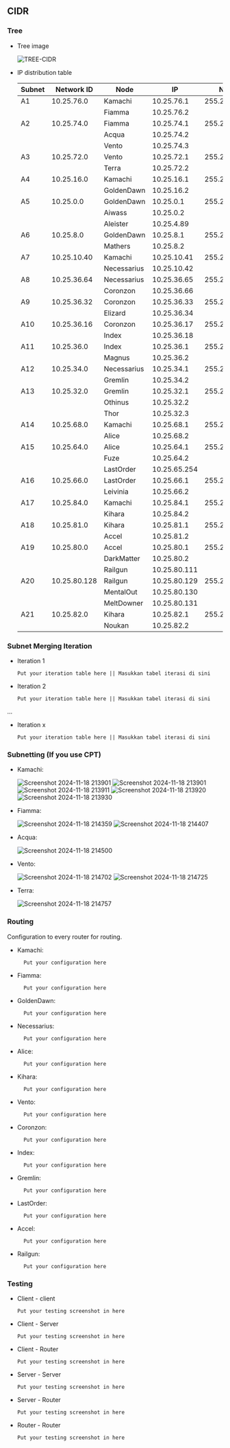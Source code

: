 ## CIDR

### Tree

- Tree image

  ![TREE-CIDR](https://github.com/user-attachments/assets/bfa0d430-6f21-49d8-a3b1-5833dc27589f)



- IP distribution table

  | Subnet | Network ID   | Node          | IP             | Netmask           |
  |--------|--------------|---------------|----------------|-------------------|
  | A1     | 10.25.76.0   | Kamachi       | 10.25.76.1     | 255.255.255.252   |
  |        |              | Fiamma        | 10.25.76.2     |                   |
  | A2     | 10.25.74.0   | Fiamma        | 10.25.74.1     | 255.255.254.0     |
  |        |              | Acqua         | 10.25.74.2     |                   |
  |        |              | Vento         | 10.25.74.3     |                   |
  | A3     | 10.25.72.0   | Vento         | 10.25.72.1     | 255.255.255.224   |
  |        |              | Terra         | 10.25.72.2     |                   |
  | A4     | 10.25.16.0   | Kamachi       | 10.25.16.1     | 255.255.255.252   |
  |        |              | GoldenDawn    | 10.25.16.2     |                   |
  | A5     | 10.25.0.0    | GoldenDawn    | 10.25.0.1      | 255.255.248.0     |
  |        |              | Aiwass        | 10.25.0.2      |                   |
  |        |              | Aleister      | 10.25.4.89     |                   |
  | A6     | 10.25.8.0    | GoldenDawn    | 10.25.8.1      | 255.255.255.252   |
  |        |              | Mathers       | 10.25.8.2      |                   |
  | A7     | 10.25.10.40  | Kamachi       | 10.25.10.41    | 255.255.255.252   |
  |        |              | Necessarius   | 10.25.10.42    |                   |
  | A8     | 10.25.36.64  | Necessarius   | 10.25.36.65    | 255.255.255.252   |
  |        |              | Coronzon      | 10.25.36.66    |                   |
  | A9     | 10.25.36.32  | Coronzon      | 10.25.36.33    | 255.255.255.252   |
  |        |              | Elizard       | 10.25.36.34    |                   |
  | A10    | 10.25.36.16  | Coronzon      | 10.25.36.17    | 255.255.255.252   |
  |        |              | Index         | 10.25.36.18    |                   |
  | A11    | 10.25.36.0   | Index         | 10.25.36.1     | 255.255.255.240   |
  |        |              | Magnus        | 10.25.36.2     |                   |
  | A12    | 10.25.34.0   | Necessarius   | 10.25.34.1     | 255.255.255.252   |
  |        |              | Gremlin       | 10.25.34.2     |                   |
  | A13    | 10.25.32.0   | Gremlin       | 10.25.32.1     | 255.255.254.0     |
  |        |              | Othinus       | 10.25.32.2     |                   |
  |        |              | Thor          | 10.25.32.3     |                   |
  | A14    | 10.25.68.0   | Kamachi       | 10.25.68.1     | 255.255.255.252   |
  |        |              | Alice         | 10.25.68.2     |                   |
  | A15    | 10.25.64.0   | Alice         | 10.25.64.1     | 255.255.254.0     |
  |        |              | Fuze          | 10.25.64.2     |                   |
  |        |              | LastOrder     | 10.25.65.254   |                   |
  | A16    | 10.25.66.0   | LastOrder     | 10.25.66.1     | 255.255.255.128   |
  |        |              | Leivinia      | 10.25.66.2     |                   |
  | A17    | 10.25.84.0   | Kamachi       | 10.25.84.1     | 255.255.255.252   |
  |        |              | Kihara        | 10.25.84.2     |                   |
  | A18    | 10.25.81.0   | Kihara        | 10.25.81.1     | 255.255.255.252   |
  |        |              | Accel         | 10.25.81.2     |                   |
  | A19    | 10.25.80.0   | Accel         | 10.25.80.1     | 255.255.255.128   |
  |        |              | DarkMatter    | 10.25.80.2     |                   |
  |        |              | Railgun       | 10.25.80.111   |                   |
  | A20    | 10.25.80.128 | Railgun       | 10.25.80.129   | 255.255.255.224   |
  |        |              | MentalOut     | 10.25.80.130   |                   |
  |        |              | MeltDowner    | 10.25.80.131   |                   |
  | A21    | 10.25.82.0   | Kihara        | 10.25.82.1     | 255.255.255.252   |
  |        |              | Noukan        | 10.25.82.2     |                   |




### Subnet Merging Iteration

- Iteration 1

  `Put your iteration table here || Masukkan tabel iterasi di sini`

- Iteration 2

  `Put your iteration table here || Masukkan tabel iterasi di sini`

...

- Iteration x

  `Put your iteration table here || Masukkan tabel iterasi di sini`

### Subnetting (If you use CPT)

  - Kamachi:
    
    ![Screenshot 2024-11-18 213901](https://github.com/user-attachments/assets/ffa97fce-011f-4346-a5f9-c0b50a6b851b)
    ![Screenshot 2024-11-18 213901](https://github.com/user-attachments/assets/5b139461-3742-4189-aa7a-eebbbf98ddcd)
    ![Screenshot 2024-11-18 213911](https://github.com/user-attachments/assets/8ab7e8fe-a69d-4fac-813d-9282cf13fcee)
    ![Screenshot 2024-11-18 213920](https://github.com/user-attachments/assets/8490ce26-224e-46f2-9e7d-9d9bde0864ff)
    ![Screenshot 2024-11-18 213930](https://github.com/user-attachments/assets/f2474b7e-cede-41e3-924f-51d4b4fc5638)

  - Fiamma:
    
    ![Screenshot 2024-11-18 214359](https://github.com/user-attachments/assets/5ba0cb03-7750-4174-a131-4d476d81868f)
    ![Screenshot 2024-11-18 214407](https://github.com/user-attachments/assets/8db709c8-8f1c-4294-a679-138c44df2ce4)

  - Acqua:
    
    ![Screenshot 2024-11-18 214500](https://github.com/user-attachments/assets/2ab55a71-191a-4e8f-af85-d1c6b083c545)

  - Vento:
    
    ![Screenshot 2024-11-18 214702](https://github.com/user-attachments/assets/0b8bae54-0b1a-4c60-8550-90d79f25fbbe)
    ![Screenshot 2024-11-18 214725](https://github.com/user-attachments/assets/a4266023-34c0-4093-a118-c8a9d340f4f6)

  - Terra:
    
    ![Screenshot 2024-11-18 214757](https://github.com/user-attachments/assets/43fa1d40-2f67-40e9-aefc-ef573b81eb33)



### Routing

Configuration to every router for routing.

- Kamachi:

  ```
    Put your configuration here
  ```

- Fiamma:

  ```
    Put your configuration here
  ```

- GoldenDawn:

  ```
    Put your configuration here
  ```

- Necessarius:

  ```
    Put your configuration here
  ```

- Alice:

  ```
    Put your configuration here
  ```

- Kihara:

  ```
    Put your configuration here
  ```

- Vento:

  ```
    Put your configuration here
  ```

- Coronzon:

  ```
    Put your configuration here
  ```

- Index:

  ```
    Put your configuration here
  ```

- Gremlin:

  ```
    Put your configuration here
  ```

- LastOrder:

  ```
    Put your configuration here
  ```

- Accel:

  ```
    Put your configuration here
  ```

- Railgun:

  ```
    Put your configuration here
  ```

### Testing

- Client - client

  `Put your testing screenshot in here`

- Client - Server

  `Put your testing screenshot in here`

- Client - Router

  `Put your testing screenshot in here`

- Server - Server

  `Put your testing screenshot in here`

- Server - Router

  `Put your testing screenshot in here`

- Router - Router

  `Put your testing screenshot in here`
